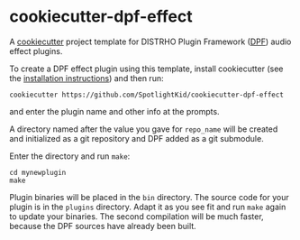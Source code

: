 cookiecutter-dpf-effect
=======================

A [cookiecutter] project template for DISTRHO Plugin Framework ([DPF]) audio
effect plugins.

To create a DPF effect plugin using this template, install cookiecutter (see
the [installation instructions]) and then run:

    cookiecutter https://github.com/SpotlightKid/cookiecutter-dpf-effect

and enter the plugin name and other info at the prompts.

A directory named after the value you gave for ``repo_name`` will be created
and initialized as a git repository and DPF added as a git submodule.

Enter the directory and run `make`:

    cd mynewplugin
    make

Plugin binaries will be placed in the `bin` directory.  The source code for
your plugin is in the `plugins` directory. Adapt it as you see fit and run
`make` again to update your binaries. The second compilation will be much
faster, because the DPF sources have already been built.


[cookiecutter]: https://github.com/audreyr/cookiecutter
[DPF]: https://github.com/DISTRHO/DPF
[installation instructions]: http://cookiecutter.readthedocs.org/en/latest/installation.html

